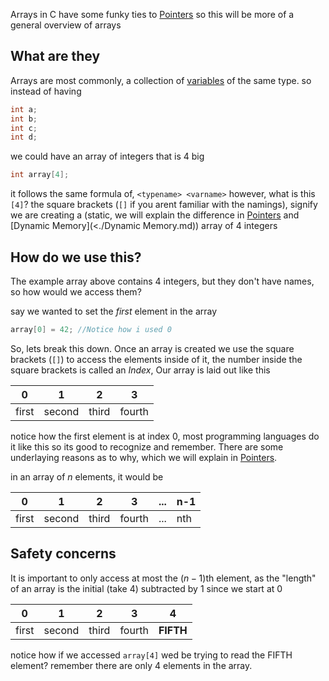 Arrays in C have some funky ties to [Pointers](<./Pointers.md>) so this will be more of a general overview of arrays

## What are they
Arrays are most commonly, a collection of [variables](<./Variables.md>) of the same type. so instead of having

```c
int a;
int b;
int c;
int d;
```

we could have an array of integers that is 4 big
```c
int array[4];
```
it follows the same formula of, `<typename> <varname>` however, what is this `[4]`? the square brackets (`[]` if you arent familiar with the namings), signify we are creating a (static, we will explain the difference in [Pointers](<./Pointers.md>) and [Dynamic Memory](<./Dynamic Memory.md)) array of 4 integers 

## How do we use this?
The example array above contains 4 integers, but they don't have names, so how would we access them?

say we wanted to set the *first* element in the array
```c
array[0] = 42; //Notice how i used 0
```

So, lets break this down. Once an array is created we use the square brackets (`[]`) to access the elements inside of it, the number inside the square brackets is called an *Index*, Our array is laid out like this

| 0 | 1 | 2 | 3 |
|---|---|---|---|
| first | second | third | fourth |

notice how the first element is at index 0, most programming languages do it like this so its good to recognize and remember. There are some underlaying reasons as to why, which we will explain in [Pointers](<./Pointers.md>). 

in an array of $n$ elements, it would be

| 0 | 1 | 2 | 3 | ... | n-1 |
| --- | --- | --- | --- | --- | --- |
| first | second | third | fourth | ... | nth |


## Safety concerns

It is important to only access at most the ($n-1$)th element, as the "length" of an array is the initial (take 4) subtracted by 1 since we start at 0

| 0 | 1 | 2 | 3 | 4 |
|---|---|---|---| --- |
| first | second | third | fourth | __**FIFTH**__ |
notice how if we accessed `array[4]` wed be trying to read the FIFTH element? remember there are only 4 elements in the array. 


